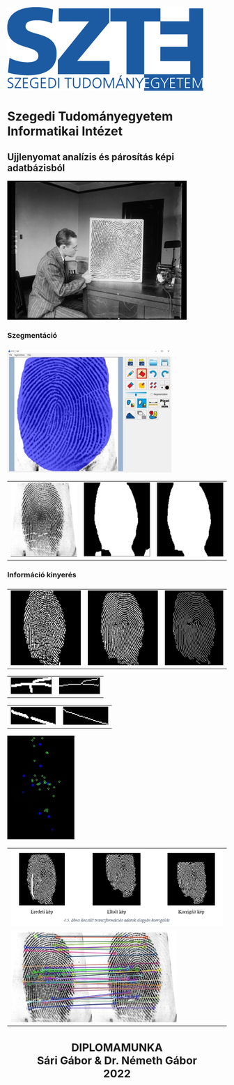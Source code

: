 
<a href="https://u-szeged.hu/">
    <img src="./paper/szte_uj.jpg" />
</a>

<h1>
    Szegedi Tudományegyetem <br/> Informatikai Intézet
</h1>
<h2>Ujjlenyomat analízis és párosítás képi adatbázisból</h2>
<p>
    <img src="./paper/fp.jpg" />
</p>
<h3>Szegmentáció<h3>
<p>
    <img src="./paper/s1.jpg" />
</p>
<table>
    <tr>
        <td><img src="./paper/s2.jpg" /></td>
        <td><img src="./paper/s3.jpg" /></td>
        <td><img src="./paper/s4.jpg" /></td>
    </tr>
</table>

<h3>Információ kinyerés<h3>
<table>
    <tr>
        <td><img src="./paper/g1.jpg" /></td>
        <td><img src="./paper/g2.jpg" /></td>
        <td><img src="./paper/g3.jpg" /></td>
    </tr>
</table>

<table>
    <tr>
        <td><img src="./paper/reduc1.jpg" /></td>
        <td><img src="./paper/reduc2.jpg" /></td>
    </tr>
</table>

<table>
    <tr>
        <td><img src="./paper/reduc3.jpg" /></td>
        <td><img src="./paper/reduc4.jpg" /></td>
    </tr>
</table>
<img src="./paper/kp.jpg" />


<table>
    <tr>
        <td><img src="./paper/corr.jpg" /></td>
    </tr>
        <tr>
        <td><img src="./paper/sift.jpg" /></td>
    </tr>
</table>

</hr>
<center>
<h2>
DIPLOMAMUNKA
<br>
Sári Gábor & Dr. Németh Gábor
<br>
2022
<br>
</h2>
</center>
